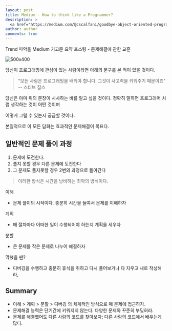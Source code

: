 ```yaml
---
layout: post
title: Medium - How to think like a Programmer?
description: >
  <a href="https://medium.com/@cscalfani/goodbye-object-oriented-programming-a59cda4c0e53">원문 링크 - Richard Reis</a>
author: author
comments: true
---
```


Trend 파악을 Medium 기고문 요약 포스팅 - 문제해결에 관한 교훈

![500x400](https://cdn-images-1.medium.com/max/1600/1*HTRqXgr7CVtRBsyTxurQew.jpeg)


당신이 프로그래밍에 관심이 있는 사람이라면 아래의 문구를 본 적이 있을 것이다.

> "모든 사람은 프로그래밍을 배워야 합니다. 그것이 사고력을 키워주기 때문이죠"
-- 스티브 잡스

당신은 아마 위의 문장이 시사하는 바를 알고 싶을 것이다. 정확히 말하면 프로그래머 처럼 생각하는 것이 어떤 것이며

어떻게 그럴 수 있는지 궁금할 것이다.

본질적으로 이 모든 담화는 효과적인 문제해결이 목표다.

## 일반적인 문제 풀이 과정
1. 문제에 도전한다.
2. 풀지 못할 경우 다른 문제에 도전한다
3. 그 문제도 풀지못할 경우 2번의 과정으로 돌아간다

> 이러한 방식은 시간을 낭비하는 최악의 방식이다.


이해
- 문제 풀이의 시작이다. 충분히 시간을 들여서 문제를 이해하자

계획
- 매 절차마다 어떠한 일이 수행되어야 하는지 계획을 세우자

분할
- 큰 문제를 작은 문제로 나누어 해결하자

막혔을 땐?
- 디버깅을 수행하고 충분히 휴식을 취하고 다시 풀어보거나 다 지우고 새로 작성해라,

## Summary

* 이해 > 계획 > 분할 > 디버깅 의 체계적인 방식으로 매 문제에 접근하자.
* 문제해결 능력은 단기간에 키워지지 않는다. 다양한 문제와 꾸준히 부딪혀라.
* 문제를 해결했어도 다른 사람의 코드를 찾아보자; 다른 사람의 코드에서 배우는게 많다.
